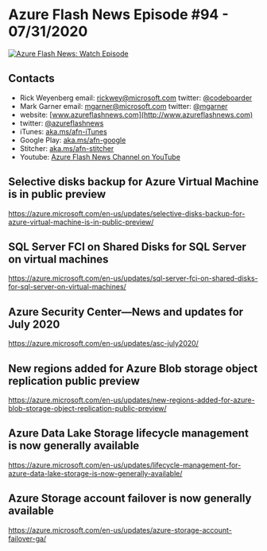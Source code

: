 # Azure Flash News Episode #94 - 07/31/2020

[![Azure Flash News: Watch Episode](https://img.youtube.com/vi/nbQkTTskqVY/0.jpg)](https://youtu.be/nbQkTTskqVY "Azure Flash News: Episode 93")

## Contacts

* Rick Weyenberg  email: rickwey@microsoft.com twitter: [@codeboarder](https://www.twitter.com/codeboarder)
* Mark Garner email: mgarner@microsoft.com twitter: [@mgarner](https://www.twitter.com/mgarner)
* website: [www.azureflashnews.com](http://www.azureflashnews.com)
* twitter: [@azureflashnews](https://www.twitter.com/azureflashnews)
* iTunes: [aka.ms/afn-iTunes](https://aka.ms/afn-iTunes)
* Google Play: [aka.ms/afn-google](https://aka.ms/afn-google)
* Stitcher: [aka.ms/afn-stitcher](https://aka.ms/afn-stitcher)
* Youtube: [Azure Flash News Channel on YouTube](https://www.youtube.com/channel/UCV6U_D4q7OxQaf0rFfEb6fQ)

## Selective disks backup for Azure Virtual Machine is in public preview
https://azure.microsoft.com/en-us/updates/selective-disks-backup-for-azure-virtual-machine-is-in-public-preview/

## SQL Server FCI on Shared Disks for SQL Server on virtual machines
https://azure.microsoft.com/en-us/updates/sql-server-fci-on-shared-disks-for-sql-server-on-virtual-machines/

## Azure Security Center—News and updates for July 2020
https://azure.microsoft.com/en-us/updates/asc-july2020/

## New regions added for Azure Blob storage object replication public preview
https://azure.microsoft.com/en-us/updates/new-regions-added-for-azure-blob-storage-object-replication-public-preview/

## Azure Data Lake Storage lifecycle management is now generally available
https://azure.microsoft.com/en-us/updates/lifecycle-management-for-azure-data-lake-storage-is-now-generally-available/

## Azure Storage account failover is now generally available
https://azure.microsoft.com/en-us/updates/azure-storage-account-failover-ga/